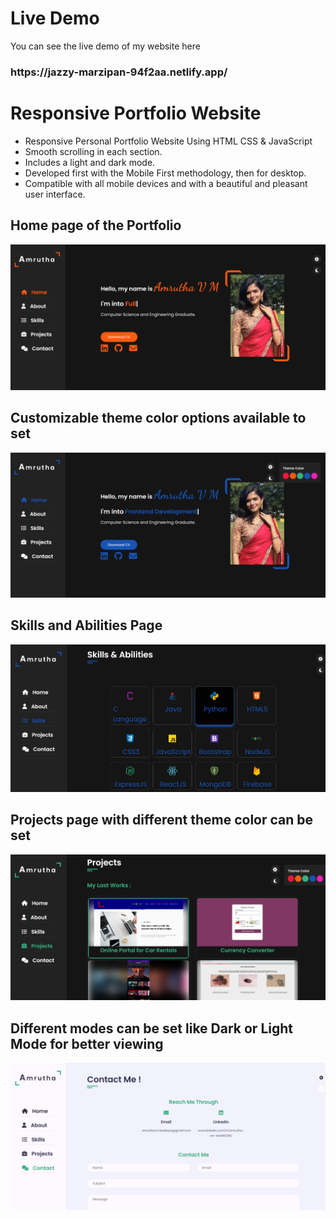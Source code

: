 # Live Demo
You can see the live demo of my website here <br>
<h3>https://jazzy-marzipan-94f2aa.netlify.app/</h3>


# Responsive Portfolio Website

- Responsive Personal Portfolio Website Using HTML CSS & JavaScript
- Smooth scrolling in each section.
- Includes a light and dark mode.
- Developed first with the Mobile First methodology, then for desktop.
- Compatible with all mobile devices and with a beautiful and pleasant user interface.

<h2>Home page of the Portfolio</h2>
<img src="https://github.com/Amrutha-vm0407/Portfolio/blob/main/images/Screenshot%202024-11-20%20145419.png">

<h2>Customizable theme color options available to set</h2>
<img src="https://github.com/Amrutha-vm0407/Portfolio/blob/main/images/Screenshot%202024-11-20%20145501.png">

<h2>Skills and Abilities Page</h2>
<img src="https://github.com/Amrutha-vm0407/Portfolio/blob/main/images/Screenshot%202024-11-20%20145609.png">

<h2>Projects page with different theme color can be set</h2>
<img src="https://github.com/Amrutha-vm0407/Portfolio/blob/main/images/Screenshot%202024-11-20%20145726.png">

<h2>Different modes can be set like Dark or Light Mode for better viewing</h2>
<img src="https://github.com/Amrutha-vm0407/Portfolio/blob/main/images/Screenshot%202024-11-20%20145832.png">
